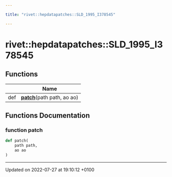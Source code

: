 ```yaml
---

title: "rivet::hepdatapatches::SLD_1995_I378545"

---
```


# rivet::hepdatapatches::SLD_1995_I378545



## Functions

|                | Name           |
| -------------- | -------------- |
| def | **[patch](http://example.org/namespaces/namespacerivet_1_1hepdatapatches_1_1sld__1995__i378545/#function-patch)**(path path, ao ao) |


## Functions Documentation

### function patch

```python
def patch(
    path path,
    ao ao
)
```






-------------------------------

Updated on 2022-07-27 at 19:10:12 +0100